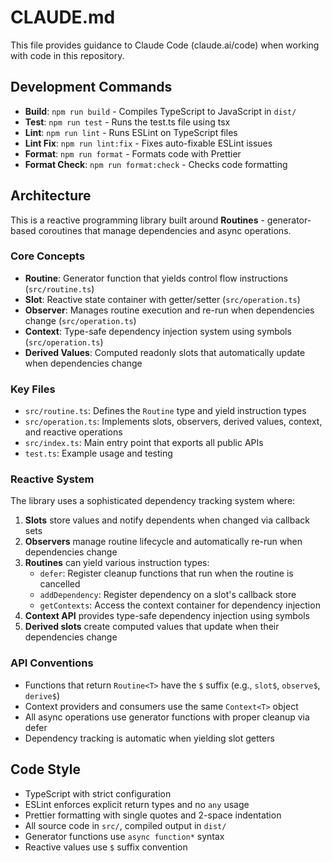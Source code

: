 # CLAUDE.md

This file provides guidance to Claude Code (claude.ai/code) when working with code in this repository.

## Development Commands

- **Build**: `npm run build` - Compiles TypeScript to JavaScript in `dist/`
- **Test**: `npm run test` - Runs the test.ts file using tsx
- **Lint**: `npm run lint` - Runs ESLint on TypeScript files
- **Lint Fix**: `npm run lint:fix` - Fixes auto-fixable ESLint issues
- **Format**: `npm run format` - Formats code with Prettier
- **Format Check**: `npm run format:check` - Checks code formatting

## Architecture

This is a reactive programming library built around **Routines** - generator-based coroutines that manage dependencies and async operations.

### Core Concepts

- **Routine**: Generator function that yields control flow instructions (`src/routine.ts`)
- **Slot**: Reactive state container with getter/setter (`src/operation.ts`)
- **Observer**: Manages routine execution and re-run when dependencies change (`src/operation.ts`)
- **Context**: Type-safe dependency injection system using symbols (`src/operation.ts`)
- **Derived Values**: Computed readonly slots that automatically update when dependencies change

### Key Files

- `src/routine.ts`: Defines the `Routine` type and yield instruction types
- `src/operation.ts`: Implements slots, observers, derived values, context, and reactive operations
- `src/index.ts`: Main entry point that exports all public APIs
- `test.ts`: Example usage and testing

### Reactive System

The library uses a sophisticated dependency tracking system where:

1. **Slots** store values and notify dependents when changed via callback sets
2. **Observers** manage routine lifecycle and automatically re-run when dependencies change
3. **Routines** can yield various instruction types:
   - `defer`: Register cleanup functions that run when the routine is cancelled
   - `addDependency`: Register dependency on a slot's callback store
   - `getContexts`: Access the context container for dependency injection
4. **Context API** provides type-safe dependency injection using symbols
5. **Derived slots** create computed values that update when their dependencies change

### API Conventions

- Functions that return `Routine<T>` have the `$` suffix (e.g., `slot$`, `observe$`, `derive$`)
- Context providers and consumers use the same `Context<T>` object
- All async operations use generator functions with proper cleanup via defer
- Dependency tracking is automatic when yielding slot getters

## Code Style

- TypeScript with strict configuration
- ESLint enforces explicit return types and no `any` usage
- Prettier formatting with single quotes and 2-space indentation
- All source code in `src/`, compiled output in `dist/`
- Generator functions use `async function*` syntax
- Reactive values use `$` suffix convention
